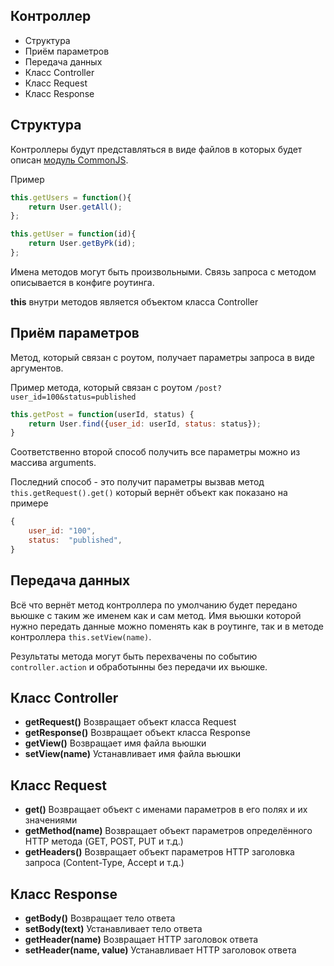 ## Контроллер

- Структура
- Приём параметров
- Передача данных
- Класс Controller
- Класс Request
- Класс Response

## Структура

Контроллеры будут представляться в виде файлов в которых будет описан [модуль CommonJS](http://habrahabr.ru/post/130035/).

Пример
```javascript
this.getUsers = function(){
    return User.getAll();
};

this.getUser = function(id){
    return User.getByPk(id);
};
```

Имена методов могут быть произвольными.
Связь запроса с методом описывается в конфиге роутинга.

**this** внутри методов является объектом класса Controller

## Приём параметров

Метод, который связан с роутом, получает параметры запроса в виде аргументов.

Пример метода, который связан с роутом ```/post?user_id=100&status=published```
```javascript
this.getPost = function(userId, status) {
    return User.find({user_id: userId, status: status});
}
```

Соответственно второй способ получить все параметры можно из массива arguments.

Последний способ - это получит параметры вызвав метод ```this.getRequest().get()``` который вернёт объект как показано на примере
```javascript
{
    user_id: "100",
    status:  "published",
}
```

## Передача данных

Всё что вернёт метод контроллера по умолчанию будет передано вьюшке с таким же именем как и сам метод.
Имя вьюшки которой нужно передать данные можно поменять как в роутинге, так и в методе контроллера ```this.setView(name)```.

Результаты метода могут быть перехвачены по событию ```controller.action``` и обработынны без передачи их вьюшке.

## Класс Controller

- **getRequest()** Возвращает объект класса Request
- **getResponse()** Возвращает объект класса Response
- **getView()** Возвращает имя файла вьюшки
- **setView(name)** Устанавливает имя файла вьюшки

## Класс Request

- **get()** Возвращает объект с именами параметров в его полях и их значениями
- **getMethod(name)** Возвращает объект параметров определённого HTTP метода (GET, POST, PUT и т.д.)
- **getHeaders()** Возвращает объект параметров HTTP заголовка запроса (Content-Type, Accept и т.д.)

## Класс Response

- **getBody()** Возвращает тело ответа
- **setBody(text)** Устанавливает тело ответа
- **getHeader(name)** Возвращает HTTP заголовок ответа
- **setHeader(name, value)** Устанавливает HTTP заголовок ответа